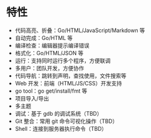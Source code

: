 # 特性

* 代码高亮、折叠：Go/HTML/JavaScript/Markdown 等
* 自动完成：Go/HTML 等
* 编译检查：编辑器提示编译错误
* 格式化：Go/HTML/JSON 等
* 运行：支持同时运行多个程序，方便联调
* 多用户：团队开发，方便协作
* 代码导航：跳转到声明，查找使用，文件搜索等
* Web 开发：前端（HTML/JS/CSS）开发支持
* go tool：go get/install/fmt 等
* 项目导入/导出
* 多主题
* 调试：基于 gdb 的调试系统（TBD）
* Git 整合：常用 git 命令可视化操作（TBD）
* Shell：连接到服务器执行命令（TBD）
